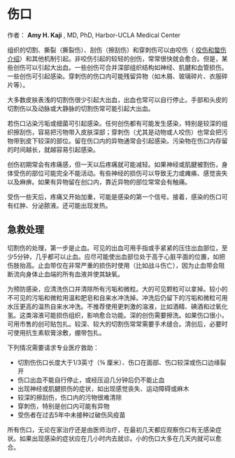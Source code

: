 # 伤口

作者： **Amy H. Kaji** , MD, PhD, Harbor-UCLA Medical Center

组织的切割、撕裂（撕裂伤）、刮伤（擦刮伤）和穿刺伤可以由咬伤（ [咬伤和螫伤介绍](https://www.msdmanuals.com/zh/home/injuries-and-poisoning/bites-and-stings/introduction-to-bites-and-stings)）和其他机制引起。非咬伤引起的较轻的创伤，常常很快就会愈合。但是，某些创伤可以引起大出血。一些创伤可合并深部组织结构如神经、肌腱和血管损伤。一些创伤可引起感染。穿刺伤的伤口内可能残留异物（如木屑、玻璃碎片、衣服碎片等）。

大多数皮肤表浅的切割伤很少引起大出血，出血也常可以自行停止。手部和头皮的切割伤以及动脉或大静脉的切割伤常可能引起大出血。

若伤口沾染污垢或细菌可引起感染。任何创伤都有可能发生感染，特别是较深的组织擦刮伤，容易把污物带入皮肤深部；穿刺伤（尤其是动物或人咬伤）也常会把污物带到皮下较深的部位。留在伤口内的异物通常会引起感染。污染物在伤口内存留的时间越长，就越容易引起感染。

创伤初期常会有疼痛感，但一天以后疼痛就可能减轻。如果神经或肌腱被割伤，身体受伤的部位可能完全不能活动。有些神经的损伤可以导致无力或瘫痪、感觉丧失以及麻痹。如果有异物留在创口内，靠近异物的部位常常会有触痛。

受伤一些天后，疼痛又开始加重，可能是感染的第一个信号。接着，感染的伤口可有红肿、分泌脓液。还可能出现发热。

## 急救处理

切割伤的处理，第一步是止血。可见的出血可用手指或手紧紧的压住出血部位，至少5分钟，几乎都可以止血。应尽可能使出血部位处于高于心脏平面的位置，如把伤肢抬高。止血带仅在非常严重的损伤时使用（比如战斗伤亡），因为止血带会阻断流向身体止血端的所有血液并使其缺氧。

为预防感染，应清洗伤口并清除所有污垢和微粒。大的可见颗粒可以拿掉。较小的不可见的污垢和微粒用温和肥皂和自来水冲洗掉。冲洗后仍留下的污垢和微粒可用水压更高的温热自来水冲洗。不推荐使用更刺激的溶液，比如酒精、碘酒和过氧化氢。这类溶液可能损伤组织，影响愈合功能。深的创伤需要擦洗。如果伤口很小，可用市售的创可贴包扎。较深、较大的切割伤常常需要手术缝合。清创后，必要时可使用抗生素软膏涂敷，绷带包扎。

下列情况需要请求专业医疗救助：

- 切割伤伤口长度大于1/3英寸（¾ 厘米）、伤口在面部、伤口较深或伤口边缘裂开
- 伤口出血不能自行停止，或经压迫几分钟后仍不能止血
- 出现神经或肌腱损伤的症状，如出现感觉丧失、运动障碍或麻木
- 较深的擦刮伤，伤口内的污物很难清除
- 穿刺伤，特别是创口内可能有异物
- 受伤者在过去5年中未接种过破伤风疫苗

所有伤口，无论在家治疗还是由医师治疗，在最初几天都应观察伤口有无感染症状。如果出现感染的症状应在几小时内去就诊。小的伤口大多在几天内就可以愈合。
